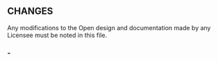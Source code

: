 ## CHANGES

Any modifications to the Open design and documentation made by any Licensee must be noted in this file.

### <Author> - <Date>
<Description>
